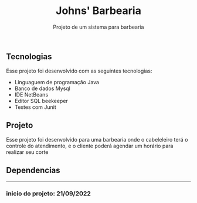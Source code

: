<h1 align="center"> Johns' Barbearia </h1>

<p align="center">
Projeto de um sistema para barbearia 
</p>

<br>

##  Tecnologias

Esse projeto foi desenvolvido com as seguintes tecnologias:

- Linguaguem de programação Java
- Banco de dados Mysql
- IDE NetBeans
- Editor SQL beekeeper 
- Testes com Junit

##  Projeto

Esse projeto foi desenvolvido para uma barbearia onde o cabeleleiro terá o controle do atendimento, e o cliente poderá agendar um horário para realizar seu corte 


##  Dependencias 




---





### inicio do projeto: 21/09/2022

